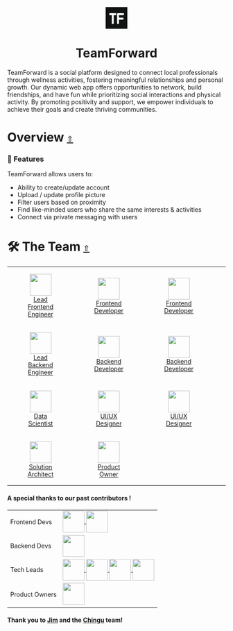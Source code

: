 <div align="center">
<img src="../tflogo.png" width=50 height=50 align='center'/>
   <h1> TeamForward </h1>
</div>


TeamForward is a social platform designed to connect local professionals through wellness activities, fostering meaningful relationships and personal growth. Our dynamic web app offers opportunities to network, build friendships, and have fun while prioritizing social interactions and physical activity. By promoting positivity and support, we empower individuals to achieve their goals and create thriving communities.

# Overview [`⇧`](#table-of-contents)

### 🎯 Features

TeamForward allows users to:

- Ability to create/update account
- Upload / update profile picture
- Filter users based on proximity
- Find like-minded users who share the same interests & activities
- Connect via private messaging with users

# 🛠 The Team [`⇧`](#)

<table>
<tr>
  <td>
  <a href="https://github.com/timDeHof">
  <figure align='center'>
  <img src="https://github.com/timDeHof.png" width=50 height=50 align='center'/>
   <br/>
  <figcaption>Lead Frontend Engineer</figcaption>
  </figure>
  </a>
    </td>
      <td>
      <a href="https://github.com/alexh205">
  <figure align='center'>
  <img src="https://github.com/alexh205.png" width=50 height=50 align='center'/>
   <br/>
  <figcaption>Frontend Developer</figcaption>
  </figure>
  </a>
    </td>
          <td>
        <a href="https://github.com/Mehdi-Salehii">
  <figure align='center'>
  <img src="https://github.com/Mehdi-Salehii.png" width=50 height=50 align='center'/>
     <br/>
  <figcaption>Frontend Developer</figcaption>
  </figure>
  </a>
    </td>
              <td>
        <a href="https://github.com/rlaquea">
  <figure align='center'>
  <img src="https://github.com/rlaquea.png" width=50 height=50 align='center'/>
     <br/>
  <figcaption>Frontend Developer</figcaption>
  </figure>
  </a>
    </td>
    </tr>
    <tr>
      <td>
  <a href="https://github.com/aasmal97">
  <figure align='center'>
  <img src="https://github.com/aasmal97.png" width=50 height=50 align='center'/>
     <br/>
  <figcaption>Lead Backend Engineer</figcaption>
  </figure>
  </a>
    </td>
      <td>
            <a href="https://github.com/EslemOuederni">
  <figure align='center'>
  <img src="https://github.com/EslemOuederni.png" width=50 height=50 align='center'/>
     <br/>
  <figcaption>Backend Developer</figcaption>
  </figure>
  </a>
    </td>
      <td>
            <a href="https://github.com/kweeuhree">
  <figure align='center'>
  <img src="https://github.com/kweeuhree.png" width=50 height=50 align='center'/>
     <br/>
  <figcaption>Backend Developer</figcaption>
  </figure>
  </a>
    </td>
      <td>
            <a href="https://github.com/DrAcula27">
  <figure align='center'>
  <img src="https://github.com/DrAcula27.png" width=50 height=50 align='center'/>
     <br/>
  <figcaption>Backend Developer</figcaption>
  </figure>
  </a>
    </td>
</tr>
<tr>
  <td>
            <a href="https://github.com/isra991">
  <figure align='center'>
  <img src="https://github.com/isra991.png" width=50 height=50 align='center'/>
     <br/>
  <figcaption>Data Scientist</figcaption>
  </figure>
  </a>
    </td>
  </td>

  <td>
            <a href="https://github.com/Pharmacode">
  <figure align='center'>
  <img src="https://github.com/Pharmacode.png" width=50 height=50 align='center'/>
     <br/>
  <figcaption>UI/UX Designer</figcaption>
  </figure>
  </a>
    </td>
  </td>

  <td>
            <a href="https://github.com/Sanaz-RH">
  <figure align='center'>
  <img src="https://github.com/Sanaz-RH.png" width=50 height=50 align='center'/>
     <br/>
  <figcaption>UI/UX Designer</figcaption>
  </figure>
  </a>
    </td>
  </td>
    <td>
            <a href="https://github.com/RoxaneDesign">
  <figure align='center'>
  <img src="https://github.com/RoxaneDesign.png" width=50 height=50 align='center'/>
     <br/>
  <figcaption>UI/UX Designer</figcaption>
  </figure>
  </a>
    </td>
  </td>
  </tr>
  <tr>
  <td>
      <a href="https://github.com/farhadham">
      <figure align="center">
      <img src="https://github.com/farhadham.png" width=50 height=50 align='center'/>
      <br/>
      <figcaption width=50>Solution Architect</figcaption>
      </figure>
      </a>
    </td>
      <td>
  <a href="https://github.com/onetoughcookie226">
  <figure align='center'>
  <img src="https://github.com/onetoughcookie226.png" width=50 height=50 align='center'/>
          <br/>
  <figcaption>Product Owner</figcaption>
  </figure>
  </a>
</td>
</tr>
</table>

#### A special thanks to our past contributors !

<table>
  <tr>
    <td>Frontend Devs</td>
    <td>
        <a href="https://github.com/MattRueter">
  <img src="https://github.com/MattRueter.png" width=50 height=50 align='center'/>
    </a>
    <a href="https://github.com/tdo95">
      <img src="https://github.com/tdo95.png" width="50" height="50" align='center'>
    </a>
    </td>
  </tr>
  <tr>
    <td>Backend Devs</td>
    <td>
    <a href="https://github.com/TeddyGavi">
      <img src="https://github.com/TeddyGavi.png" width="50" height="50" align='center'>
    </a>
    </td>
  </tr><tr>
    <td>Tech Leads</td>
    <td>
    <a href="https://github.com/jaceksupernak">
      <img src="https://github.com/jaceksupernak.png" width="50" height="50" align='center'>
    </a>
    <a href="https://github.com/doinby">
      <img src="https://github.com/doinby.png" width="50" height="50" align='center'>
    </a>
    <a href="https://github.com/ronaldpaek">
      <img src="https://github.com/ronaldpaek.png" width="50" height="50" align='center'>
    </a>
    <a href="https://github.com/ericadev">
      <img src="https://github.com/ericadev.png" width="50" height="50" align='center'>
    </a>
    </td>
  </tr>
   <tr>
    <td>Product Owners</td>
    <td>
    <a href="https://github.com/AliMora83">
      <img src="https://github.com/AliMora83.png" width="50" height="50" >
    </a>
    </td>
  </tr>
</table>

#### Thank you to [Jim](https://github.com/jdmedlock) and the [Chingu](https://www.chingu.io/) team!

<!-- - [Issac](https://github.com/issac-lewkowicz)
- [Danielle](https://github.com/DrAcula27)
- [Oscar](https://github.com/oscarsanchez13)
- [Javi](https://github.com/javi459)
- [Kevin](https://github.com/kevykim)
- [Katy](https://github.com/katyky14) -->
